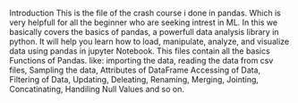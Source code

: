 Introduction
This is the file of the  crash course i done in pandas. Which is very helpfull for all the beginner who are seeking intrest in ML. In this we basically covers the basics of pandas, a powerfull data analysis
library in python. It will help you learn how to load, manipulate, analyze, and visualize data using pandas in jupyter Notebook.
This files contain all the basics Functions of Pandas.
like: importing the data, reading the data from csv files, Sampling the data, Attributes of DataFrame
      Accessing of Data, Filtering of Data, Updating, Deleating, Renaming, Merging, Jointing, Concatinating,
      Handiling Null Values and so on.
